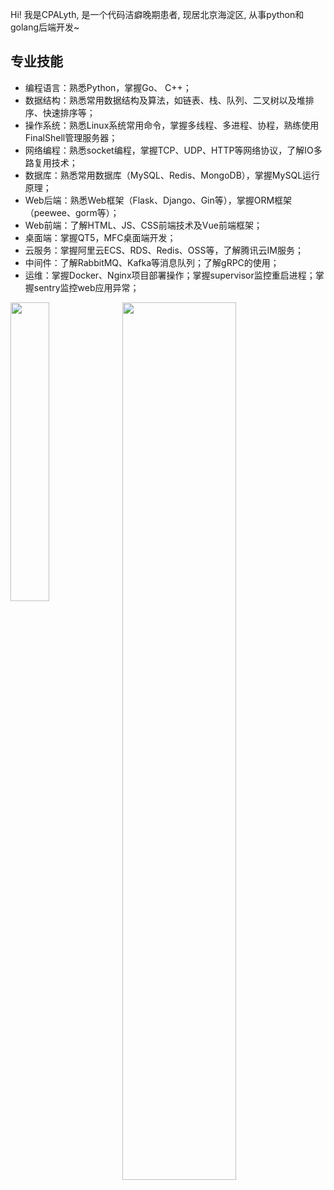 Hi! 我是CPALyth, 是一个代码洁癖晚期患者, 现居北京海淀区, 从事python和golang后端开发~


<!--
**CPALyth/CPALyth** is a ✨ _special_ ✨ repository because its `README.md` (this file) appears on your GitHub profile.

Here are some ideas to get you started:

- 🔭 I’m currently working on ...
- 🌱 I’m currently learning ...
- 👯 I’m looking to collaborate on ...
- 🤔 I’m looking for help with ...
- 💬 Ask me about ...
- 📫 How to reach me: ...
- 😄 Pronouns: ...
- ⚡ Fun fact: ...
-->
## 专业技能
- 编程语言：熟悉Python，掌握Go、 C++；
- 数据结构：熟悉常用数据结构及算法，如链表、栈、队列、二叉树以及堆排序、快速排序等；
- 操作系统：熟悉Linux系统常用命令，掌握多线程、多进程、协程，熟练使用FinalShell管理服务器；
- 网络编程：熟悉socket编程，掌握TCP、UDP、HTTP等网络协议，了解IO多路复用技术；
- 数据库：熟悉常用数据库（MySQL、Redis、MongoDB），掌握MySQL运行原理；
- Web后端：熟悉Web框架（Flask、Django、Gin等），掌握ORM框架（peewee、gorm等）；
- Web前端：了解HTML、JS、CSS前端技术及Vue前端框架；
- 桌面端：掌握QT5，MFC桌面端开发；
- 云服务：掌握阿里云ECS、RDS、Redis、OSS等，了解腾讯云IM服务；
- 中间件：了解RabbitMQ、Kafka等消息队列；了解gRPC的使用；
- 运维：掌握Docker、Nginx项目部署操作；掌握supervisor监控重启进程；掌握sentry监控web应用异常；


<a href="https://github.com/CPALyth/github-readme-stats">
<img width="35%" align="left" src="https://github-readme-stats.vercel.app/api/top-langs/?username=CPALyth&theme=dracula&hide=html,shell">
</a>
<a href="https://github.com/CPALyth/github-readme-stats">
<img width="60%" align="left" src="https://github-readme-stats.vercel.app/api?username=CPALyth&show_icons=true&theme=dracula&line_height=33">
</a>
<!--[![CPALyth's github stats](https://github-readme-stats.vercel.app/api?username=CPALyth)](https://github.com/CPALyth/github-readme-stats)-->
